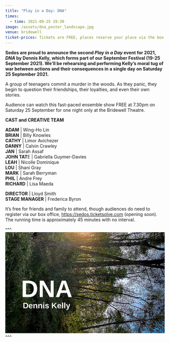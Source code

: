 ```yaml
---
title: "Play in a Day: DNA"
times:
  - time: 2021-09-25 19:30
image: /assets/dna_poster_landscape.jpg
venue: bridewell
ticket-prices: Tickets are FREE, places reserve your place via the box office
---
```

**Sedos are proud to announce the second *Play in a Day* event for 2021, *DNA* by Dennis Kelly, which forms part of our September Festival (19-25 September 2021). We'll be rehearsing and performing Kelly’s moral tug of war between actions and their consequences in a single day on Saturday 25 September 2021.**

A group of teenagers commit a murder in the woods. As they panic, they begin to question their friendships, their loyalties, and even their own stories.

Audience can watch this fast-paced ensemble show FREE at 7.30pm on Saturday 25 September for one night only at the Bridewell Theatre.

**CAST and CREATIVE TEAM**

**ADAM** | Wing-Ho Lin\
**BRIAN** | Billy Knowles\
**CATHY** | Limor Avichezer \
**DANNY** | Calvin Crawley\
**JAN** | Sarah Assaf\
**JOHN TAT**E | Gabriella Guymer-Davies\
**LEAH** | Nicolle Dominique\
**LOU** | Shani Gray\
**MARK** | Sarah Berryman\
**PHIL** | Andre Frey\
**RICHARD** | Lisa Maeda

**DIRECTOR** | Lloyd Smith \
**STAGE MANAGER** | Frederica Byron

It’s free for friends and family to attend, though audiences do need to register via our box office, <https://sedos.ticketsolve.com> (opening soon). The running time is approximately 45 minutes with no interval.

^^^
![](/assets/dna_poster_landscape.jpg)
^^^
